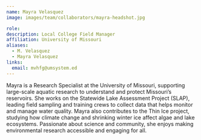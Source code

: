 ```yaml
---
name: Mayra Velasquez
image: images/team/collaborators/mayra-headshot.jpg

role: 
description: Local College Field Manager
affiliation: University of Missouri
aliases:
  - M. Velasquez
  - Mayra Velasquez
links:
  email: mvhfg@umsystem.ed
---
```


Mayra is a Research Specialist at the University of Missouri, supporting large-scale aquatic research to understand and protect Missouri’s reservoirs. She works on the Statewide Lake Assessment Project (SLAP), leading field sampling and training crews to collect data that helps monitor and manage water quality. Mayra also contributes to the Thin Ice project, studying how climate change and shrinking winter ice affect algae and lake ecosystems. Passionate about science and community, she enjoys making environmental research accessible and engaging for all.